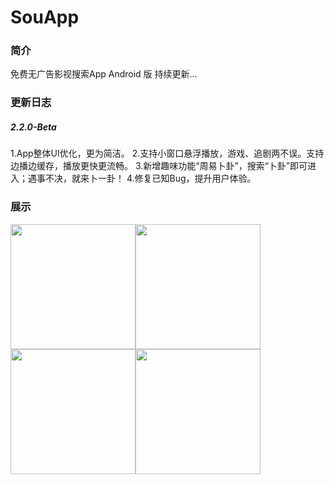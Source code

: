 # SouApp

### 简介

免费无广告影视搜索App Android 版 持续更新...

### 更新日志

##### 2.2.0-Beta

1.App整体UI优化，更为简洁。
2.支持小窗口悬浮播放，游戏、追剧两不误。支持边播边缓存，播放更快更流畅。
3.新增趣味功能“周易卜卦”，搜索“卜卦”即可进入；遇事不决，就来卜一卦！
4.修复已知Bug，提升用户体验。

### 展示

<img src="file:///D:/WorkSpace/Project/MySelfProject/talking/SouApp/img/img1.jpg" title="" alt="" width="200"><img src="file:///D:/WorkSpace/Project/MySelfProject/talking/SouApp/img/img2.jpg" title="" alt="" width="200"><img src="file:///D:/WorkSpace/Project/MySelfProject/talking/SouApp/img/img3.jpg" title="" alt="" width="200"><img src="file:///D:/WorkSpace/Project/MySelfProject/talking/SouApp/img/img4.jpg" title="" alt="" width="200">
